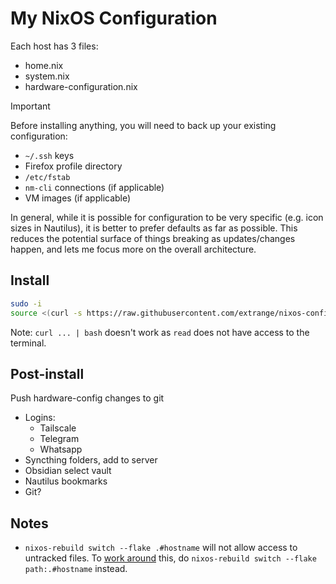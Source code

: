 # My NixOS Configuration

Each host has 3 files:

- home.nix
- system.nix
- hardware-configuration.nix

> [!IMPORTANT]
> Before installing anything, you will need to back up your existing configuration:
>
> - `~/.ssh` keys
> - Firefox profile directory
> - `/etc/fstab`
> - `nm-cli` connections (if applicable)
> - VM images (if applicable)

In general, while it is possible for configuration to be very specific (e.g. icon sizes in Nautilus), it is better to prefer defaults as far as possible. This reduces the potential surface of things breaking as updates/changes happen, and lets me focus more on the overall architecture.

## Install

```bash
sudo -i
source <(curl -s https://raw.githubusercontent.com/extrange/nixos-config/main/setup-partitions.sh)
```

Note: `curl ... | bash` doesn't work as `read` does not have access to the terminal.

## Post-install

Push hardware-config changes to git

- Logins:
  - Tailscale
  - Telegram
  - Whatsapp
- Syncthing folders, add to server
- Obsidian select vault
- Nautilus bookmarks
- Git?

## Notes

- `nixos-rebuild switch --flake .#hostname` will not allow access to untracked files. To [work around] this, do `nixos-rebuild switch --flake path:.#hostname` instead.

[work around]: https://discourse.nixos.org/t/dirty-nixos-rebuild-build-flake-issues/30078/2
